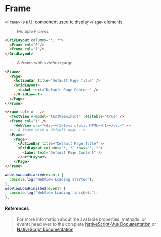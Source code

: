 # Frame

`<Frame>` is a UI component used to display `<Page>` elements.

> Multiple Frames

```html
<GridLayout columns="*, *">
  <Frame col="0"/>
  <Frame col="1"/>
</GridLayout>
```

> A frame with a default page

```html
<Frame>
  <Page>
    <ActionBar title="Default Page Title" />
    <GridLayout>
      <Label text="Default Page Content" />
    </GridLayout>
  </Page>
</Frame>
```

<DocExampleBox codeBox="https://codesandbox.io/s/yjmjyny5jx">

```html
<Frame col="0"  />
  <TextView v-model="textViewInput" :editable="true" />
  <Frame col="1" />
    <WebView src="<div><h1>Some static HTML</h1></div>" />
  <!--A frame with a default page -->
  <Frame>
    <Page>
      <ActionBar title="Default Page Title" />
      <GridLayout columns="*, *" rows="*, *">
        <Label text="Default Page Content" />
      </GridLayout>
    </Page>
</Frame>
```

```js
webViewLoadStarted(event) {
  console.log("WebView Loading Started");
},
webViewLoadFinished(event) {
  console.log("WebView Loading finished.");
},
```

<FrameDoc />
</DocExampleBox>

#### References

> For more information about the available properties, methods, or events head over to the complete [NativeScript-Vue Documentation](https://nativescript-vue.org/en/docs/elements/components/frame/)
> or [NativeScript Documentation](https://docs.nativescript.org/api-reference/classes/_ui_frame_.frame)
